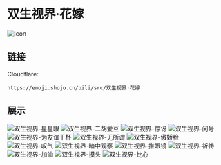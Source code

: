 # 双生视界·花嫁
![icon](https://emoji.shojo.cn/bili/src/双生视界·花嫁/icon.png)
## 链接
Cloudflare:
```
https://emoji.shojo.cn/bili/src/双生视界·花嫁
```
## 展示
![双生视界-星星眼](https://emoji.shojo.cn/bili/src/双生视界·花嫁/双生视界-星星眼.png)
![双生视界-二胡爱豆](https://emoji.shojo.cn/bili/src/双生视界·花嫁/双生视界-二胡爱豆.png)
![双生视界-惊讶](https://emoji.shojo.cn/bili/src/双生视界·花嫁/双生视界-惊讶.png)
![双生视界-问号](https://emoji.shojo.cn/bili/src/双生视界·花嫁/双生视界-问号.png)
![双生视界-为友谊干杯](https://emoji.shojo.cn/bili/src/双生视界·花嫁/双生视界-为友谊干杯.png)
![双生视界-无所谓](https://emoji.shojo.cn/bili/src/双生视界·花嫁/双生视界-无所谓.png)
![双生视界-傲娇脸](https://emoji.shojo.cn/bili/src/双生视界·花嫁/双生视界-傲娇脸.png)
![双生视界-叹气](https://emoji.shojo.cn/bili/src/双生视界·花嫁/双生视界-叹气.png)
![双生视界-暗中观察](https://emoji.shojo.cn/bili/src/双生视界·花嫁/双生视界-暗中观察.png)
![双生视界-推眼镜](https://emoji.shojo.cn/bili/src/双生视界·花嫁/双生视界-推眼镜.png)
![双生视界-祈祷](https://emoji.shojo.cn/bili/src/双生视界·花嫁/双生视界-祈祷.png)
![双生视界-加油](https://emoji.shojo.cn/bili/src/双生视界·花嫁/双生视界-加油.png)
![双生视界-摸头](https://emoji.shojo.cn/bili/src/双生视界·花嫁/双生视界-摸头.png)
![双生视界-比心](https://emoji.shojo.cn/bili/src/双生视界·花嫁/双生视界-比心.png)
